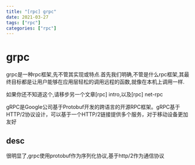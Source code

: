 ```yaml
---
title: "[rpc] grpc"
date: 2021-03-27
tags: ["rpc"]
categories: ["rpc"]
---
```


# grpc

grpc是一种rpc框架,先不管其实现或特点.首先我们明确,不管是什么rpc框架,其最终目标都是让用户能够在应用层轻松的调用远程的函数,就像在本机上调用一样.

如果你还不知道这个,请移步另一个文章[rpc] intro,以及[rpc] net-rpc



gRPC是Google公司基于Protobuf开发的跨语言的开源RPC框架。gRPC基于HTTP/2协议设计，可以基于一个HTTP/2链接提供多个服务，对于移动设备更加友好

## desc

很明显了,grpc使用protobuf作为序列化协议,基于http/2作为通信协议